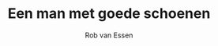 ---
title: "Een man met goede schoenen"
author: "Rob van Essen"
isbn: ""
isbn13: "9789025464127"
rating: "3"
publisher: "Atlas Contact"
pages: "258"
publishYear: "2020"
read: "2020"
goodreads_id: "55351497"
language: "nl"
---